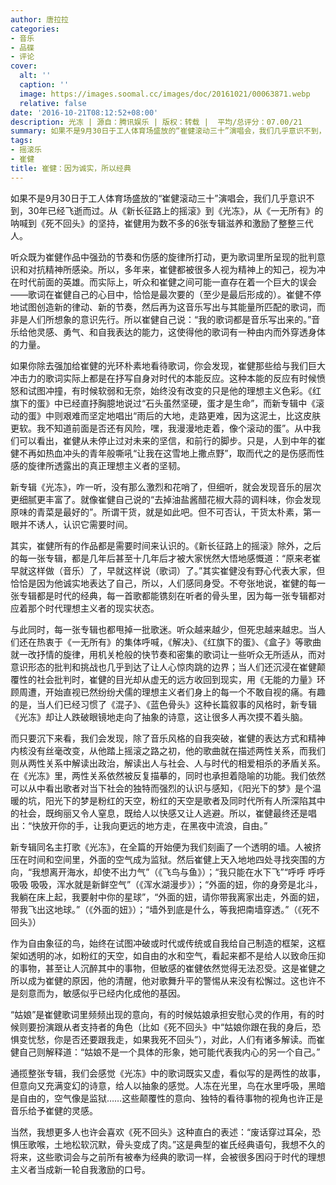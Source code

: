 ```yaml
---
author: 唐拉拉
categories:
- 音乐
- 品碟
- 评论
cover:
  alt: ''
  caption: ''
  image: https://images.soomal.cc/images/doc/20161021/00063871.webp
  relative: false
date: '2016-10-21T08:12:52+08:00'
description: 光冻 | 源自：腾讯娱乐 | 版权：转载 |  平均/总评分：07.00/21
summary: 如果不是9月30日于工人体育场盛放的“崔健滚动三十”演唱会，我们几乎意识不到，30年已经飞逝而过。从《新长征路上的摇滚》到《光冻》，从《一无所有》的呐喊到《死不回头》的坚持，崔健用为数不多的6张专辑滋养和激励了整整三代人……
tags:
- 摇滚乐
- 崔健
title: 崔健：因为诚实，所以经典
---
```


如果不是9月30日于工人体育场盛放的“崔健滚动三十”演唱会，我们几乎意识不到，30年已经飞逝而过。从《新长征路上的摇滚》到《光冻》，从《一无所有》的呐喊到《死不回头》的坚持，崔健用为数不多的6张专辑滋养和激励了整整三代人。

听众既为崔健作品中强劲的节奏和伤感的旋律所打动，更为歌词里所呈现的批判意识和对抗精神所感染。所以，多年来，崔健都被很多人视为精神上的知己，视为冲在时代前面的英雄。而实际上，听众和崔健之间可能一直存在着一个巨大的误会――歌词在崔健自己的心目中，恰恰是最次要的（至少是最后形成的）。崔健不停地试图创造新的律动、新的节奏，然后再为这音乐写出与其能量所匹配的歌词，而非是人们所想象的意识先行。所以崔健自己说：“我的歌词都是音乐写出来的。”音乐给他灵感、勇气、和自我表达的能力，这使得他的歌词有一种由内而外穿透身体的力量。

如果你除去强加给崔健的光环朴素地看待歌词，你会发现，崔健那些给与我们巨大冲击力的歌词实际上都是在抒写自身对时代的本能反应。这种本能的反应有时候愤怒和试图冲撞，有时候软弱和无奈，始终没有改变的只是他的理想主义色彩。《红旗下的蛋》中已经直抒胸臆地说过“石头虽然坚硬，蛋才是生命”，而新专辑中《滚动的蛋》中则艰难而坚定地唱出“雨后的大地，走路更难，因为这泥土，比这皮肤更软。我不知道前面是否还有风险，嘿，我漫漫地走着，像个滚动的蛋”。从中我们可以看出，崔健从未停止过对未来的坚信，和前行的脚步。只是，人到中年的崔健不再如热血冲头的青年般嘶吼“让我在这雪地上撒点野”，取而代之的是伤感而性感的旋律所透露出的真正理想主义者的坚韧。

新专辑《光冻》，咋一听，没有那么激烈和花哨了，但细听，就会发现音乐的层次更细腻更丰富了。就像崔健自己说的“去掉油盐酱醋花椒大蒜的调料味，你会发现原味的青菜是最好的”。所谓干货，就是如此吧。但不可否认，干货太朴素，第一眼并不诱人，认识它需要时间。

其实，崔健所有的作品都是需要时间来认识的。《新长征路上的摇滚》除外，之后的每一张专辑，都是几年后甚至十几年后才被大家恍然大悟地感慨道：“原来老崔早就这样做（音乐）了，早就这样说（歌词）了。”其实崔健没有野心代表大家，但恰恰是因为他诚实地表达了自己，所以，人们感同身受。不夸张地说，崔健的每一张专辑都是时代的经典，每一首歌都能镌刻在听者的骨头里，因为每一张专辑都对应着那个时代理想主义者的现实状态。

与此同时，每一张专辑也都甩掉一批歌迷。听众越来越少，但死忠越来越忠。当人们还在热衷于《一无所有》的集体呼喊，《解决》、《红旗下的蛋》、《盒子》等歌曲就一改抒情的旋律，用机关枪般的快节奏和密集的歌词让一些听众无所适从，而对意识形态的批判和挑战也几乎到达了让人心惊肉跳的边界；当人们还沉浸在崔健颠覆性的社会批判时，崔健的目光却从虚无的远方收回到现实，用《无能的力量》环顾周遭，开始直视已然纷纷犬儒的理想主义者们身上的每一个不敢自视的痛。有趣的是，当人们已经习惯了《混子》、《蓝色骨头》这种长篇叙事的风格时，新专辑《光冻》却让人跌破眼镜地走向了抽象的诗意，这让很多人再次摸不着头脑。

而只要沉下来看，我们会发现，除了音乐风格的自我突破，崔健的表达方式和精神内核没有丝毫改变，从他踏上摇滚之路之初，他的歌曲就在描述两性关系，而我们则从两性关系中解读出政治，解读出人与社会、人与时代的相爱相杀的矛盾关系。在《光冻》里，两性关系依然被反复描摹的，同时也承担着隐喻的功能。我们依然可以从中看出歌者对当下社会的独特而强烈的认识与感知，《阳光下的梦》是个温暖的坑，阳光下的梦是粉红的天空，粉红的天空是歌者及同时代所有人所深陷其中的社会，既绚丽又令人窒息，既给人以快感又让人逃避。所以，崔健最终还是唱出：“快放开你的手，让我向更远的地方走，在黑夜中流浪，自由。”

新专辑同名主打歌《光冻》，在全篇的开始便为我们刻画了一个透明的墙。人被挤压在时间和空间里，外面的空气成为监狱。然后崔健上天入地地四处寻找突围的方向，“我想离开海水，却使不出力气”（《飞鸟与鱼》）；“我只能在水下飞”“呼呼 呼呼 吸吸 吸吸，浑水就是新鲜空气”（《浑水湖漫步》）；“外面的妞，你的身旁是北斗，我躺在床上起，我要射中你的星球”，“外面的妞，请你带我离家出走，外面的妞，带我飞出这地球。”（《外面的妞》）；“墙外到底是什么，等我把南墙穿透。”（《死不回头》）

作为自由象征的鸟，始终在试图冲破或时代或传统或自我给自己制造的框架，这框架如透明的冰，如粉红的天空，如自由的水和空气，看起来都不是给人以致命压抑的事物，甚至让人沉醉其中的事物，但敏感的崔健依然觉得无法忍受。这是崔健之所以成为崔健的原因，他的清醒，他对歌舞升平的警惕从来没有松懈过。这也许不是刻意而为，敏感似乎已经内化成他的基因。

“姑娘”是崔健歌词里频频出现的意向，有的时候姑娘承担安慰心灵的作用，有的时候则要扮演跟从者支持者的角色（比如《死不回头》中“姑娘你跟在我的身后，恐惧变忧愁，你是否还要跟我走，如果我死不回头”），对此，人们有诸多解读。而崔健自己则解释道：“姑娘不是一个具体的形象，她可能代表我内心的另一个自己。”

通揽整张专辑，我们会感觉《光冻》中的歌词既实又虚，看似写的是两性的故事，但意向又充满变幻的诗意，给人以抽象的感觉。人冻在光里，鸟在水里呼吸，黑暗是自由的，空气像是监狱……这些颠覆性的意向、独特的看待事物的视角也许正是音乐给予崔健的灵感。

当然，我想更多人也许会喜欢《死不回头》这种直白的表述：“废话穿过耳朵，恐惧压歌喉，土地松软沉默，骨头变成了肉。”这是典型的崔氏经典语句，我想不久的将来，这些歌词会与之前所有被奉为经典的歌词一样，会被很多困闷于时代的理想主义者当成新一轮自我激励的口号。